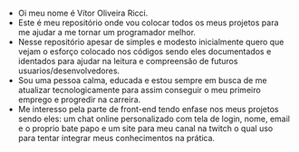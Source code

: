 - Oi meu nome é Vítor Oliveira Ricci.
- Este é meu repositório onde vou colocar todos os meus projetos para me ajudar a me tornar um programador melhor.
- Nesse repositório apesar de simples e modesto inicialmente quero que vejam o esforço colocado nos códigos sendo eles documentados e identados para ajudar na leitura e compreensão de futuros usuarios/desenvolvedores.
- Sou uma pessoa calma, educada e estou sempre em busca de me atualizar tecnologicamente para assim conseguir o meu primeiro emprego e progredir na carreira.
- Me interesso pela parte de front-end tendo enfase nos meus projetos sendo eles: um chat online personalizado com tela de login, nome, email e o proprio bate papo e um site para meu canal na twitch o qual uso para tentar integrar meus conhecimentos na prática.
<!---
VitRicci/VitRicci is a ✨ special ✨ repository because its `README.md` (this file) appears on your GitHub profile.
You can click the Preview link to take a look at your changes.
--->
